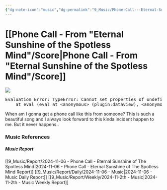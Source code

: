 ```yaml
---
{"dg-note-icon":"music","dg-permalink":"9_Music/Phone-Call---Eternal-Sunshine-of-The-Spotless-Mind","created-date":"2024-11-06 11:10:36 pm","date":"2024-11-06","type":"music","tags":["music"],"aliases":null,"title":"Phone Call - Eternal Sunshine of The Spotless Mind","music-url":"https://open.spotify.com/track/7LYeytL8R2fuqnsW1s0k86","album":"Eternal Sunshine Of The Spotless Mind","album-release-date":"2004-01-01","album-url":"https://open.spotify.com/album/5yOO5ZvqDZx5Sr8jOGtWRR","cover":"![Eternal Sunshine Of The Spotless Mind](https://i.scdn.co/image/ab67616d00001e025eb9cb335bcd4b42afdb87e5)","cover-url":"https://i.scdn.co/image/ab67616d00001e025eb9cb335bcd4b42afdb87e5","artists":"Jon Brion","added-at":"Wed Nov 06 2024 - 오후 11:10:37","rating":"⭐⭐⭐⭐⭐⭐⭐⭐","dg-publish":true,"permalink":"/9_Music/Phone-Call---Eternal-Sunshine-of-The-Spotless-Mind/","dgPassFrontmatter":true,"noteIcon":"music"}
---
```


# [[Phone Call - From "Eternal Sunshine of the Spotless Mind"/Score\|Phone Call - From "Eternal Sunshine of the Spotless Mind"/Score]]
![](https://i.scdn.co/image/ab67616d00001e025eb9cb335bcd4b42afdb87e5)


<pre class="dataview dataview-error">Evaluation Error: TypeError: Cannot set properties of undefined (setting 'innerHTML')
    at eval (eval at &lt;anonymous&gt; (plugin:dataview), &lt;anonymous&gt;:6:21)</pre>


When am I gonna get a phone call like this from someone?
This is such a beautiful song and I always look forward to this kinda incident happen to me.
But it never happens..







### Music References
##### Music Report
[[9_Music/Report/2024-11-06 - Phone Call - Eternal Sunshine of The Spotless Mind\|2024-11-06 - Phone Call - Eternal Sunshine of The Spotless Mind Report]]
[[9_Music/Report/Daily/2024-11-06 - Music\|2024-11-06 - Music Daily Report]]
[[9_Music/Report/Weekly/2024-11-2th - Music\|2024-11-2th - Music Weekly Report]]





